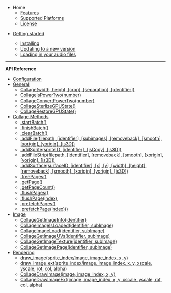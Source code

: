 * Home
	- [Features](README.md#features)
	- [Supported Platforms](README.md#supported-platforms)
	- [License](README.md#license)

- [Getting started](gettingstarted.md)

  - [Installing](gettingstarted.md#installing)
  - [Updating to a new version](gettingstarted.md#updating-to-a-new-version)
  - [Loading in your audio files](gettingstarted.md#loading-in-your-audio-files)
  
---

**API Reference**

- [Configuration](configuration.md)
- [General](general.md)
  - [Collage(width, height, [crop], [separation], [identifier])](general.md#collagewidth-height-crop-separation-identifier)
  - [CollageIsPowerTwo(number)](general.md#CollageIsPowerTwoNumber)
  - [CollageConvertPowerTwo(number)](general.md#CollageConvertPowerTwonumber)
  - [CollageSterlizeGPUState()](general.md#CollageSterlizeGPUState)
  - [CollageRestoreGPUState()](general.md#CollageRestoreGPUState)
- [Collage Methods](collage-methods.md)
  - [.startBatch()](collage-methods#startbatch)
  - [.finishBatch()](collage-methods#finishbatch)
  - [.clearBatch()](collage-methods#clearbatch)
  - [.addFile(filepath, [identifier], [subimages], [removeback], [smooth], [xorigin], [yorigin], [is3D])](collage-methods#addfilefilepath-identifier-subimages-removeback-smooth-xorigin-yorigin-is3d)
  - [.addSprite(spriteID, [identifier], [isCopy], [is3D])](collage-methods#addspritespriteid-identifier-iscopy-is3d)
  - [.addFileStrip(filepath, [identifier], [removeback], [smooth], [xorigin], [yorigin], [is3D])](collage-methods#addfilestripfilepath-identifier-removeback-smooth-xorigin-yorigin-is3d)
  - [.addSurface(surfaceID, [identifier], [x], [y], [width], [height], [removeback], [smooth], [xorigin], [yorigin], [is3D])](collage-methods#addsurfacesurfaceid-identifier-x-y-width-height-removeback-smooth-xorigin-yorigin-is3d)
  - [.freePages()](collage-methods#freepages)
  - [.getPage()](collage-methods#getpage)
  - [.getPageCount()](collage-methods#getpagecount)
  - [.flushPages()](collage-methods#flushpages)
  - [.flushPage(index)](collage-methods#flushpageindex)
  - [.prefetchPages()](collage-methods#prefetchpages)
  - [.prefetchPage(index)()](collage-methods#prefetchpageindex)
- [Image](image.md)
  - [CollageGetImageInfo(identifier)](image.md#collagegetimageinfoidentifier)
  - [CollageImageIsLoaded(identifier, subImage)](image.md#collageimageisloadedidentifier-subimage)
  - [CollageImageLoad(identifier, subImage)](image.md#collageimageloadidentifier-subimage)
  - [CollageGetImageUVs(identifier, subImage)](image.md#collagegetimageuvsidentifier-subimage)
  - [CollageGetImageTexture(identifier, subImage)](image.md#collagegetimagetextureidentifier-subimage)
  - [CollageGetImagePage(identifier, subImage)](image.md#collagegetimagepageidentifier-subimage)
- [Rendering](rendering.md)
  - [draw_image(sprite_index/image, image_index, x, y)](rendering.md#draw_imagesprite_indeximage-image_index-x-y)
  - [draw_image_ext(sprite_index/image, image_index, x, y, xscale, yscale, rot, col, alpha)](rendering.md#draw_image_extsprite_indeximage-image_index-x-y-xscale-yscale-rot-col-alpha)
  - [CollageDrawImage(image, image_index, x, y)](rendering.md#collagedrawimageimage-image_index-x-y)
  - [CollageDrawImageExt(image, image_index, x, y, xscale, yscale, rot, col, alpha)](rendering.md#collagedrawimageextimage-image_index-x-y-xscale-yscale-rot-col-alpha)